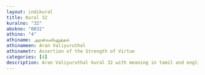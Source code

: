 ```yaml
---
layout: indikural
title: Kural 32
kuralno: "32"
abskno: "0032"
athino: "4"
athiname: அறன்வலியுறுத்தல்
athinameen: Aran Valiyuruthal
athinametr: Assertion of the Strength of Virtue
categories: [4]
description: Aran Valiyuruthal kural 32 with meaning in tamil and english 
---
```


